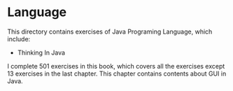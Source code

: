 # Language

This directory contains exercises of Java Programing Language, which include:

* Thinking In Java

I complete 501 exercises in this book, which covers all the exercises except 13 exercises in the last chapter. This chapter contains contents about GUI in Java.
